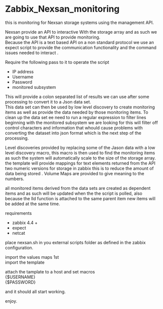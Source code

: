 # Zabbix_Nexsan_monitoring
this is monitoring for Nexsan storage systems using the management API.

Nexsan provide an API to interactive With the storage array and as such we are going to use that API to provide monitoring.  
Because the API is a text based API on a non standard protocol we use an expect script to provide the communication functionality and the command issues needed to interact .

Require the following pass to it to operate the script
*	IP address 
*	Username 
*	Password 
*	monitored subsystem

This will provide a colon separated list of results we can use after some processing to convert it to a Json data set.  
This data set can then be used by low level discovery to create monitoring items as well as provide the data needed by those monitoring items.  To clean up the data set ee need to run a regular expression to filter lines beginning with the monitored subsystem we are looking for this will filter off control characters and information that whould cause problems with converting the dataset into json format which is the next step of the processing.  


Level discoveries provided by replacing some of the Jason data with a low level discovery macro, this macro is then used to find the monitoring items as such the system will automatically scale to the size of the storage array.  
the template will provide mappings for text elements returned from the API two numeric versions for storage in zabbix this is to reduce the amount of data being stored .
Volume Maps are provided to give meaning to the numbers.  

all monitored items derived from the data sets are created as dependent items and as such will be updated when the the script is polled, also because the lld function is attached to the same parent item new items will be added at the same time.


requirements
* zabbix 4.4 +
* expect
* netcat

place nexsan.sh in you external scripts folder as defined in the zabbix configuration.

import the values maps 1st   
import the template

attach the tamplate to a host and set macros   
{$USERNAME}   
{$PASSWORD}

and it should all start working.

enjoy.
